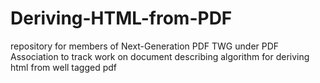 # Deriving-HTML-from-PDF
repository for members of Next-Generation PDF TWG under PDF Association to track work on document describing algorithm for deriving html from well tagged pdf
